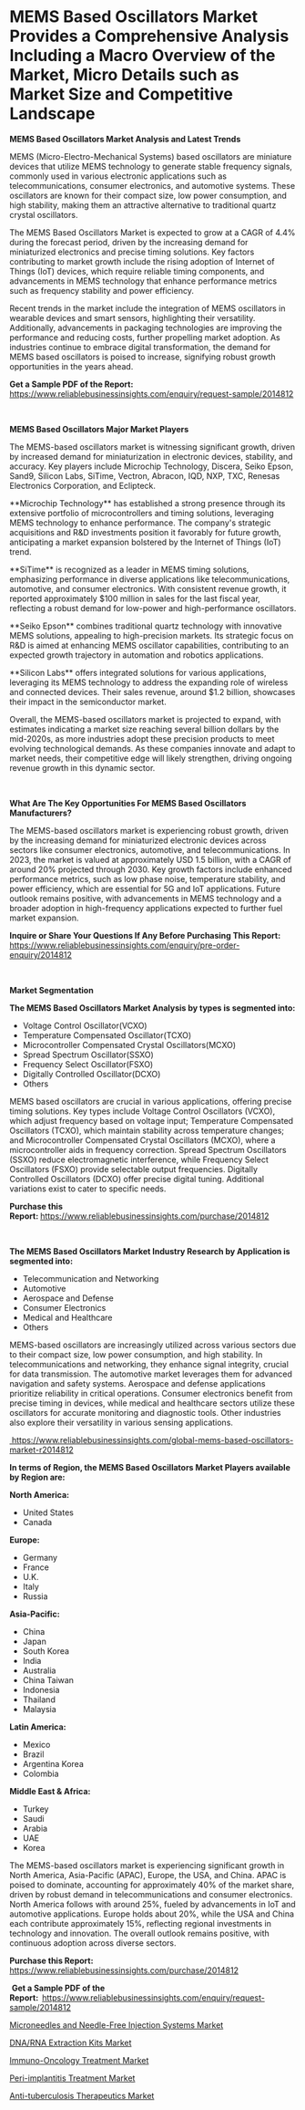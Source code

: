 <p><h1>MEMS Based Oscillators Market Provides a Comprehensive Analysis Including a Macro Overview of the Market, Micro Details such as Market Size and Competitive Landscape</h1></p><p><strong>MEMS Based Oscillators Market Analysis and Latest Trends</strong></p>
<p><p>MEMS (Micro-Electro-Mechanical Systems) based oscillators are miniature devices that utilize MEMS technology to generate stable frequency signals, commonly used in various electronic applications such as telecommunications, consumer electronics, and automotive systems. These oscillators are known for their compact size, low power consumption, and high stability, making them an attractive alternative to traditional quartz crystal oscillators.</p><p>The MEMS Based Oscillators Market is expected to grow at a CAGR of 4.4% during the forecast period, driven by the increasing demand for miniaturized electronics and precise timing solutions. Key factors contributing to market growth include the rising adoption of Internet of Things (IoT) devices, which require reliable timing components, and advancements in MEMS technology that enhance performance metrics such as frequency stability and power efficiency.</p><p>Recent trends in the market include the integration of MEMS oscillators in wearable devices and smart sensors, highlighting their versatility. Additionally, advancements in packaging technologies are improving the performance and reducing costs, further propelling market adoption. As industries continue to embrace digital transformation, the demand for MEMS based oscillators is poised to increase, signifying robust growth opportunities in the years ahead.</p></p>
<p><strong>Get a Sample PDF of the Report:&nbsp;</strong> <a href="https://www.reliablebusinessinsights.com/enquiry/request-sample/2014812?utm_campaign=3547&utm_medium=2&utm_source=Github&utm_content=ia&utm_term=06042025&utm_id=mems-based-oscillators">https://www.reliablebusinessinsights.com/enquiry/request-sample/2014812</a></p>
<p>&nbsp;</p>
<p><strong>MEMS Based Oscillators Major Market Players</strong></p>
<p><p>The MEMS-based oscillators market is witnessing significant growth, driven by increased demand for miniaturization in electronic devices, stability, and accuracy. Key players include Microchip Technology, Discera, Seiko Epson, Sand9, Silicon Labs, SiTime, Vectron, Abracon, IQD, NXP, TXC, Renesas Electronics Corporation, and Eclipteck.</p><p>**Microchip Technology** has established a strong presence through its extensive portfolio of microcontrollers and timing solutions, leveraging MEMS technology to enhance performance. The company's strategic acquisitions and R&D investments position it favorably for future growth, anticipating a market expansion bolstered by the Internet of Things (IoT) trend.</p><p>**SiTime** is recognized as a leader in MEMS timing solutions, emphasizing performance in diverse applications like telecommunications, automotive, and consumer electronics. With consistent revenue growth, it reported approximately $100 million in sales for the last fiscal year, reflecting a robust demand for low-power and high-performance oscillators.</p><p>**Seiko Epson** combines traditional quartz technology with innovative MEMS solutions, appealing to high-precision markets. Its strategic focus on R&D is aimed at enhancing MEMS oscillator capabilities, contributing to an expected growth trajectory in automation and robotics applications.</p><p>**Silicon Labs** offers integrated solutions for various applications, leveraging its MEMS technology to address the expanding role of wireless and connected devices. Their sales revenue, around $1.2 billion, showcases their impact in the semiconductor market.</p><p>Overall, the MEMS-based oscillators market is projected to expand, with estimates indicating a market size reaching several billion dollars by the mid-2020s, as more industries adopt these precision products to meet evolving technological demands. As these companies innovate and adapt to market needs, their competitive edge will likely strengthen, driving ongoing revenue growth in this dynamic sector.</p></p>
<p>&nbsp;</p>
<p><strong>What Are The Key Opportunities For MEMS Based Oscillators Manufacturers?</strong></p>
<p><p>The MEMS-based oscillators market is experiencing robust growth, driven by the increasing demand for miniaturized electronic devices across sectors like consumer electronics, automotive, and telecommunications. In 2023, the market is valued at approximately USD 1.5 billion, with a CAGR of around 20% projected through 2030. Key growth factors include enhanced performance metrics, such as low phase noise, temperature stability, and power efficiency, which are essential for 5G and IoT applications. Future outlook remains positive, with advancements in MEMS technology and a broader adoption in high-frequency applications expected to further fuel market expansion.</p></p>
<p><strong>Inquire or Share Your Questions If Any Before Purchasing This Report:</strong> <a href="https://www.reliablebusinessinsights.com/enquiry/pre-order-enquiry/2014812?utm_campaign=3547&utm_medium=2&utm_source=Github&utm_content=ia&utm_term=06042025&utm_id=mems-based-oscillators">https://www.reliablebusinessinsights.com/enquiry/pre-order-enquiry/2014812</a></p>
<p>&nbsp;</p>
<p><strong>Market Segmentation</strong></p>
<p><strong>The MEMS Based Oscillators Market Analysis by types is segmented into:</strong></p>
<p><ul><li>Voltage Control Oscillator(VCXO)</li><li>Temperature Compensated Oscillator(TCXO)</li><li>Microcontroller Compensated Crystal Oscillators(MCXO)</li><li>Spread Spectrum Oscillator(SSXO)</li><li>Frequency Select Oscillator(FSXO)</li><li>Digitally Controlled Oscillator(DCXO)</li><li>Others</li></ul></p>
<p><p>MEMS based oscillators are crucial in various applications, offering precise timing solutions. Key types include Voltage Control Oscillators (VCXO), which adjust frequency based on voltage input; Temperature Compensated Oscillators (TCXO), which maintain stability across temperature changes; and Microcontroller Compensated Crystal Oscillators (MCXO), where a microcontroller aids in frequency correction. Spread Spectrum Oscillators (SSXO) reduce electromagnetic interference, while Frequency Select Oscillators (FSXO) provide selectable output frequencies. Digitally Controlled Oscillators (DCXO) offer precise digital tuning. Additional variations exist to cater to specific needs.</p></p>
<p><strong>Purchase this Report:&nbsp;</strong><a href="https://www.reliablebusinessinsights.com/purchase/2014812?utm_campaign=3547&utm_medium=2&utm_source=Github&utm_content=ia&utm_term=06042025&utm_id=mems-based-oscillators">https://www.reliablebusinessinsights.com/purchase/2014812</a></p>
<p>&nbsp;</p>
<p><strong>The MEMS Based Oscillators Market Industry Research by Application is segmented into:</strong></p>
<p><ul><li>Telecommunication and Networking</li><li>Automotive</li><li>Aerospace and Defense</li><li>Consumer Electronics</li><li>Medical and Healthcare</li><li>Others</li></ul></p>
<p><p>MEMS-based oscillators are increasingly utilized across various sectors due to their compact size, low power consumption, and high stability. In telecommunications and networking, they enhance signal integrity, crucial for data transmission. The automotive market leverages them for advanced navigation and safety systems. Aerospace and defense applications prioritize reliability in critical operations. Consumer electronics benefit from precise timing in devices, while medical and healthcare sectors utilize these oscillators for accurate monitoring and diagnostic tools. Other industries also explore their versatility in various sensing applications.</p></p>
<p><a href="https://www.reliablebusinessinsights.com/global-mems-based-oscillators-market-r2014812?utm_campaign=3547&utm_medium=2&utm_source=Github&utm_content=ia&utm_term=06042025&utm_id=mems-based-oscillators">&nbsp;https://www.reliablebusinessinsights.com/global-mems-based-oscillators-market-r2014812</a></p>
<p><strong>In terms of Region, the MEMS Based Oscillators Market Players available by Region are:</strong></p>
<p>
    <p> <strong> North America: </strong>
        <ul>
            <li>United States</li>
            <li>Canada</li>
        </ul>
        </p> 
    <p> <strong> Europe: </strong>
        <ul>
            <li>Germany</li>
            <li>France</li>
            <li>U.K.</li>
            <li>Italy</li>
            <li>Russia</li>
        </ul>
        </p> 
    <p> <strong> Asia-Pacific: </strong>
        <ul>
            <li>China</li>
            <li>Japan</li>
            <li>South Korea</li>
            <li>India</li>
            <li>Australia</li>
            <li>China Taiwan</li>
            <li>Indonesia</li>
            <li>Thailand</li>
            <li>Malaysia</li>
        </ul>
        </p> 
    <p> <strong> Latin America: </strong>
        <ul>
            <li>Mexico</li>
            <li>Brazil</li>
            <li>Argentina Korea</li>
            <li>Colombia</li>
        </ul>
        </p> 
    <p> <strong> Middle East & Africa: </strong>
        <ul>
            <li>Turkey</li>
            <li>Saudi</li>
            <li>Arabia</li>
            <li>UAE</li>
            <li>Korea</li>
        </ul>
    </p>
    </p>
<p><p>The MEMS-based oscillators market is experiencing significant growth in North America, Asia-Pacific (APAC), Europe, the USA, and China. APAC is poised to dominate, accounting for approximately 40% of the market share, driven by robust demand in telecommunications and consumer electronics. North America follows with around 25%, fueled by advancements in IoT and automotive applications. Europe holds about 20%, while the USA and China each contribute approximately 15%, reflecting regional investments in technology and innovation. The overall outlook remains positive, with continuous adoption across diverse sectors.</p></p>
<p><strong>Purchase this Report: </strong><a href="https://www.reliablebusinessinsights.com/purchase/2014812?utm_campaign=3547&utm_medium=2&utm_source=Github&utm_content=ia&utm_term=06042025&utm_id=mems-based-oscillators">https://www.reliablebusinessinsights.com/purchase/2014812</a></p>
<p>&nbsp;<strong>Get a Sample PDF of the Report:&nbsp;&nbsp;</strong><a href="https://www.reliablebusinessinsights.com/enquiry/request-sample/2014812?utm_campaign=3547&utm_medium=2&utm_source=Github&utm_content=ia&utm_term=06042025&utm_id=mems-based-oscillators">https://www.reliablebusinessinsights.com/enquiry/request-sample/2014812</a></p>
<p><strong></strong></p>
<p><p><a href="https://www.linkedin.com/pulse/microneedles-needle-free-injection-systems-market-trends-r0hue?utm_campaign=3547&utm_medium=2&utm_source=Github&utm_content=ia&utm_term=06042025&utm_id=mems-based-oscillators">Microneedles and Needle-Free Injection Systems Market</a></p><p><a href="https://www.linkedin.com/pulse/dnarna-extraction-kits-market-research-sales-establishments-lgvpe?utm_campaign=3547&utm_medium=2&utm_source=Github&utm_content=ia&utm_term=06042025&utm_id=mems-based-oscillators">DNA/RNA Extraction Kits Market</a></p><p><a href="https://www.linkedin.com/pulse/immuno-oncology-treatment-market-analysis-featuringgrowth-gb5ke?utm_campaign=3547&utm_medium=2&utm_source=Github&utm_content=ia&utm_term=06042025&utm_id=mems-based-oscillators">Immuno-Oncology Treatment Market</a></p><p><a href="https://www.linkedin.com/pulse/projected-growth-peri-implantitis-treatment-market-key-forces-mug7e?utm_campaign=3547&utm_medium=2&utm_source=Github&utm_content=ia&utm_term=06042025&utm_id=mems-based-oscillators">Peri-implantitis Treatment Market</a></p><p><a href="https://www.linkedin.com/pulse/anti-tuberculosis-therapeutics-market-analysis-industry-jn6we?utm_campaign=3547&utm_medium=2&utm_source=Github&utm_content=ia&utm_term=06042025&utm_id=mems-based-oscillators">Anti-tuberculosis Therapeutics Market</a></p></p>